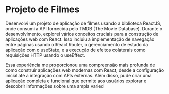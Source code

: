 # Projeto de Filmes

Desenvolvi um projeto de aplicação de filmes usando a biblioteca ReactJS, onde consumi a API fornecida pelo TMDB (The Movie Database). Durante o desenvolvimento, explorei vários conceitos cruciais para a construção de aplicações web com React. Isso incluiu a implementação de navegação entre páginas usando o React Router, o gerenciamento de estado da aplicação com o useState, e a execução de efeitos colaterais como requisições HTTP usando o useEffect.

Essa experiência me proporcionou uma compreensão mais profunda de como construir aplicações web modernas com React, desde a configuração inicial até a integração com APIs externas. Além disso, pude criar uma aplicação completa e funcional que permite aos usuários explorar e descobrir informações sobre uma ampla varied

